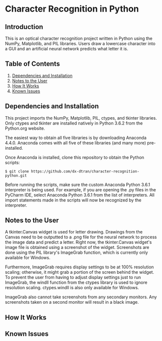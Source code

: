 # Character Recognition in Python

## Introduction

This is an optical character recognition project written in Python using the NumPy, Matplotlib, and PIL libraries. Users draw a lowercase character into a GUI and an artificial neural network predicts what letter it is.

## Table of Contents
1. [Dependencies and Installation](#dependencies-and-installation)
2. [Notes to the User](#warnings)
3. [How It Works](#how-it-works)
4. [Known Issues](#known-issues)

## Dependencies and Installation

This project imports the NumPy, Matplotlib, PIL, ctypes, and tkinter libraries. Only ctypes and tkinter are installed natively in Python 3.6.2 from the Python.org website.

The easiest way to obtain all five libraries is by downloading Anaconda 4.4.0. Anaconda comes with all five of these libraries (and many more) pre-installed.

Once Anaconda is installed, clone this repository to obtain the Python scripts:
```
$ git clone https://github.com/dx-dtran/character-recognition-python.git
```

Before running the scripts, make sure the custom Anaconda Python 3.6.1 interpreter is being used. For example, if you are opening the .py files in the PyCharm IDE, select Anaconda Python 3.6.1 from the list of interpreters. All import statements made in the scripts will now be recognized by the interpreter.

## Notes to the User

A tkinter.Canvas widget is used for letter drawing. Drawings from the Canvas need to be outputted to a .png file for the neural network to process the image data and predict a letter. Right now, the tkinter.Canvas widget's image file is obtained using a screenshot of the widget. Screenshots are done using the PIL library's ImageGrab function, which is currently only available for Windows. 

Furthermore, ImageGrab requires display settings to be at 100% resolution scaling; otherwise, it might grab a portion of the screen behind the widget. To prevent the user from having to adjust display settings just to run ImageGrab, the windll function from the ctypes library is used to ignore resolution scaling. ctypes.windll is also only available for Windows.

ImageGrab also cannot take screenshots from any secondary monitors. Any screenshots taken on a second monitor will result in a black image.

## How It Works

## Known Issues
